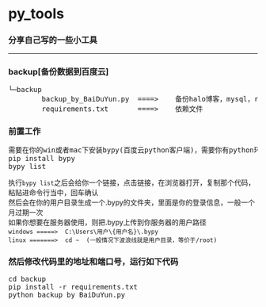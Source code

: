 # py_tools
### 分享自己写的一些小工具

---
### backup[备份数据到百度云]
<pre>
└─backup  
        backup_by_BaiDuYun.py  ====>    备份halo博客，mysql，redis上传到百度云
        requirements.txt       ====>    依赖文件
</pre>
### 前置工作
<pre>
需要在你的win或者mac下安装bypy(百度云python客户端)，需要你有python环境
pip install bypy
bypy list
</pre>
执行`bypy list`之后会给你一个链接，点击链接，在浏览器打开，复制那个代码，粘贴进命令行当中，回车确认  
然后会在你的用户目录生成一个.bypy的文件夹，里面是你的登录信息，一般一个月过期一次  
如果你想要在服务器使用，则把.bypy上传到你服务器的用户路径  
`windows =====>  C:\Users\用户\{用户名}\.bypy`  
`linux =======>  cd ~  (一般情况下波浪线就是用户目录，等价于/root)`
### 然后修改代码里的地址和端口号，运行如下代码
<pre>
cd backup
pip install -r requirements.txt
python backup_by_BaiDuYun.py
</pre>